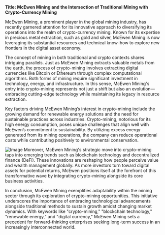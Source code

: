 **Title: McEwen Mining and the Intersection of Traditional Mining with Crypto-Currency Mining**

McEwen Mining, a prominent player in the global mining industry, has recently garnered attention for its innovative approach to diversifying its operations into the realm of crypto-currency mining. Known for its expertise in precious metal extraction, such as gold and silver, McEwen Mining is now leveraging its substantial resources and technical know-how to explore new frontiers in the digital asset economy.

The concept of mining in both traditional and crypto contexts shares intriguing parallels. Just as McEwen Mining extracts valuable metals from the earth, the process of crypto-mining involves extracting digital currencies like Bitcoin or Ethereum through complex computational algorithms. Both forms of mining require significant investment in technology, energy, and infrastructure. In this sense, McEwen Mining's entry into crypto-mining represents not just a shift but also an evolution—embracing cutting-edge technology while maintaining its legacy in resource extraction.

Key factors driving McEwen Mining’s interest in crypto-mining include the growing demand for renewable energy solutions and the need for sustainable practices across industries. Crypto-mining, notorious for its high energy consumption, poses unique challenges that align well with McEwen’s commitment to sustainability. By utilizing excess energy generated from its mining operations, the company can reduce operational costs while contributing positively to environmental conservation.


![Image](https://github.com/user-attachments/assets/31692037-0104-4703-abd1-696b6a7dd41b)
Moreover, McEwen Mining's strategic move into crypto-mining taps into emerging trends such as blockchain technology and decentralized finance (DeFi). These innovations are reshaping how people perceive value and wealth management globally. As more investors turn toward digital assets for potential returns, McEwen positions itself at the forefront of this transformative wave by integrating crypto-mining alongside its core business activities.

In conclusion, McEwen Mining exemplifies adaptability within the mining sector through its exploration of crypto-mining opportunities. This initiative underscores the importance of embracing technological advancements alongside traditional methods to sustain growth amidst changing market dynamics. With keywords like "crypto-mining," "blockchain technology," "renewable energy," and "digital currency," McEwen Mining sets a precedent for forward-thinking enterprises seeking long-term success in an increasingly interconnected world.